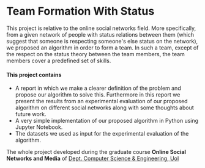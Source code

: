 # Team Formation With Status
This project is relative to the online social networks field. More specifically, from a given network of people with status relations between them (which suggest that someone is respecting someone's else status on the network), we proposed an algorithm in order to form a team. In such a team, except of the respect on the status theory between the team members, the team members cover a predefined set of skills. 

#### This project contains 
+ A report in which we make a clearer definition of the problem and propose our algorithm to solve this. Furthermore in this report we present the results from an experimental evaluation of our proposed algorithm on different social networks along with some thoughts about future work.
+ A very simple implementation of our proposed algorithm in Python using Jupyter Notebook.
+ The datasets we used as input for the experimental evaluation of the algorithm.

The whole project developed during the graduate course **Online Social Networks and Media** of [Dept. Computer Science & Engineering, UoI](http://cse.uoi.gr/en/)

